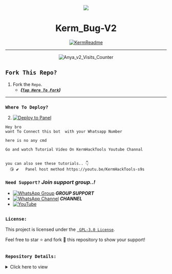 <p align="center">
    <img src="https://raw.githubusercontent.com/andreasbm/readme/master/assets/lines/colored.png">
</p>

<h1 align="center">Kerm_Bug-V2</h1>

<p align="center">
  <a href="https://github.com/Kgtech-cmr"><img src="http://readme-typing-svg.herokuapp.com?color=FFFFFF&center=true&vCenter=true&multiline=false&lines=Kerm+Bug+v2+MultiDevice;New+Plugin+Base+Modification;Developed+by+Kg~Tech;Give+star+and+forks+this+Repo+🌟" alt="KermReadme"></a>
</p>

---

<p align="center"><img src="https://moe-counter.glitch.me/get/@Anya_v2-Md?theme=gelbooru" alt="Anya_v2_Visits_Counter" /></p>

##
## `Fork This Repo?`
  1. Fork the `Repo`.
     - ***([`Tap Here To Fork`](https://github.com/Kgtech-cmr/Kerm-Bug-V2/fork))***

---

### `Where To Deploy?`

2. [![Deploy to Panel](https://bot-hosting.net/images/deploy-to-bot-hosting-button.svg)](https://bot-hosting.net)

 ```
Hey bro 
want To Connect this bot  with your Whatsapp Number

here is no any cmd

Go and watch Tutorial Video On KermHackTools Youtube Channal


you can also see these tutorials.. 👇 
   😘 💕   Panel host method https://youtu.be/KermHackTools-s9s

```

### `Need Support?` ***Join support group..!***

  - [![WhatsApp Group](https://img.shields.io/badge/WhatsApp-25D366?style=for-the-badge&logo=whatsapp&logoColor=white)](https://chat.whatsapp.com/L5MM9j04Caz4y2EZHRnD1Z) ***GROUP SUPPORT***
   - [![WhatsApp Channel](https://img.shields.io/badge/WhatsApp-25D366?style=for-the-badge&logo=whatsapp&logoColor=white)](https://whatsapp.com/channel/0029Vafn6hc7DAX3fzsKtn45) ***CHANNEL***
   - [![YouTube](https://img.shields.io/badge/YouTube-FF0000?style=for-the-badge&logo=youtube&logoColor=white)](https://youtube.com/@KermHackTools-s9s)

##

### `License:`

This project is licensed under the [` GPL-3.0 License`](LICENSE).

Feel free to star ⭐ and fork 🍴 this repository to show your support!

##

### `Repository Details:`

<details>
  <summary>Click here to view</summary>

<div align="center">
    
| Owner 👤             | Repo 🤖              | Forks 🍽️             | Stars 🌟            | Language 🗣️        | Licence 🪪              
|----------------------|----------------------|----------------------|---------------------|---------------------|---------------------|
| [![Owner](https://img.shields.io/badge/Author-PikaBotz-red.svg)](https://github.com/Kgtech-cmr) | [![Repository](https://img.shields.io/badge/Repo-Kerm_bug_v2-red.svg)](https://github.com/Kgtech-cmr/Kerm-Bug-V2/) | [![GitHub forks](https://badgen.net/github/forks/Kgtech-cmr/Kerm-Bug-V2/)](https://GitHub.com/Kgtech-cmr/Kerm-Bug-V2/network/) | [![GitHub stars](https://badgen.net/github/stars/Kgtech-cmr/Kerm-Bug-V2)](https://GitHub.com/Kgtech-cmr/Kerm-Bug-V2/stargazers/) | ![JavaScript](https://img.shields.io/badge/javascript-%23323330.svg?style=for-the-badge&logo=javascript&logoColor=%23F7DF1E) | [![GitHub license](https://img.shields.io/github/license/Kgtech-cmr/Kerm-Bug-V2.svg)](https://github.com/Kgtech-cmr/Kerm-Bug-V2/blob/master/LICENSE) 


</div>
</details>
